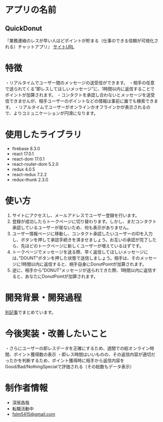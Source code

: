 # アプリの名前

## QuickDonut

『業務連絡のレスが早い人ほどポイントが貯まる（仕事のできる信頼が可視化される）チャットアプリ』
[サイトURL](quickdonutfb.firebaseapp.com)

# 特徴

・リアルタイムでユーザー間のメッセージの送受信ができます。
・相手の任意で送られてくる”即レスしてほしいメッセージ”に、1時間以内に返信することでポイントが加算されます。
・コンタクトを承認し合わないとメッセージを送受信できませんが、相手ユーザーのポイントなどの情報は事前に誰でも検索できます。
・リアルタイムでユーザーがオンラインかオフラインかが表示されるので、よりコミュニケーションが円滑になります。

# 使用したライブラリ

* firebase 8.3.0
* react 17.0.1
* react-dom 17.0.1
* react-router-dom 5.2.0
* redux 4.0.5
* react-redux 7.2.2
* redux-thunk 2.3.0

# 使い方

1. サイトにアクセスし、メールアドレスでユーザー登録を行います。
2. 登録が成功したらトークページに切り替わります。しかし、まだコンタクト承認しているユーザーが居ないため、何も表示がありません。
3. ユーザー情報ページに移動し、コンタクト承認したいユーザーのIDを入力し、ボタンを押して承認手続きを済ませましょう。お互いの承認が完了したら、先ほどのトークページに新しくユーザーが増えているはずです。
4. トークページでメッセージを送る際、早く返信してほしいメッセージには、”DOUNT”ボタンを押した状態で送信しましょう。相手は、そのメッセージに1時間以内に返信すると、相手自身にDonutPointが加算されます。
5. 逆に、相手から”DONUT”メッセージが送られてきた際、1時間以内に返信すると、あなたにDonutPointが加算されます。

# 開発背景・開発過程

[別記事](https://qiita.com/Yopipo415/items/41fd9435cdd6cb7ad294)でまとめています。

# 今後実装・改善したいこと

・さらにユーザーの即レスデータを正確にするため、週間での総オンライン時間、ポイント獲得数の表示
・即レス時間はいいものの、その返信内容が適切だったかを判断するため、ポイント獲得時に相手から返信内容をGood/Bad/NothingSpecialで評価される（その総数もデータ表示）

# 制作者情報

* 深居昌哉
* 転職活動中
* fslm5415@gmail.com
